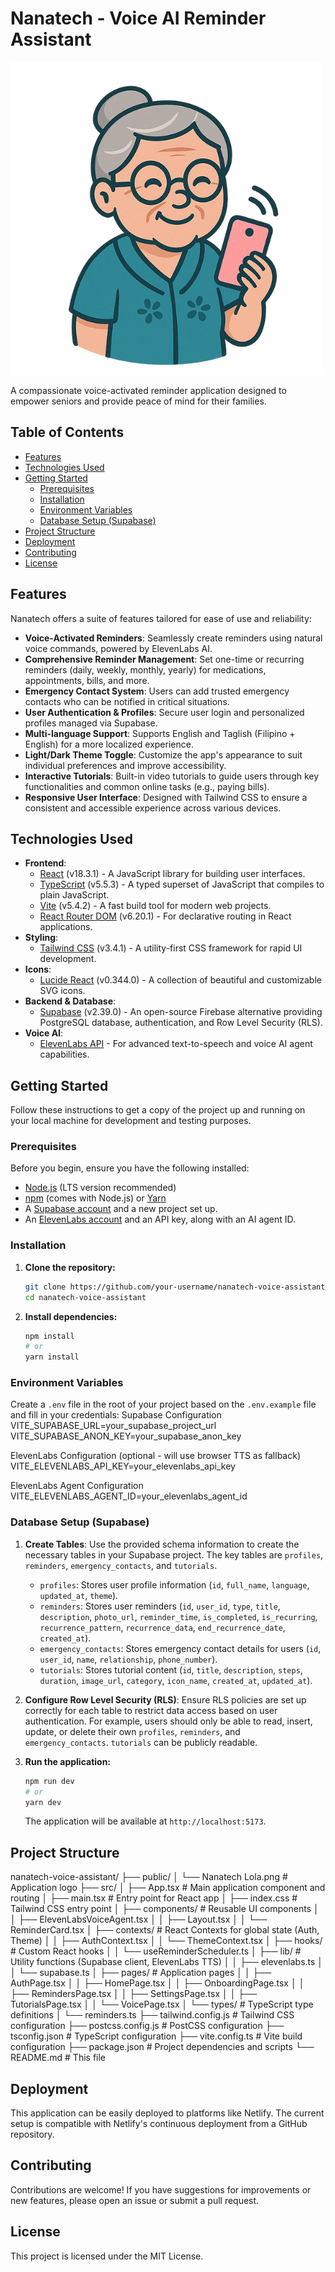 # Nanatech - Voice AI Reminder Assistant

![Nanatech Logo](public/Nanatech%20Lola.png)

A compassionate voice-activated reminder application designed to empower seniors and provide peace of mind for their families.

## Table of Contents

- [Features](#features)
- [Technologies Used](#technologies-used)
- [Getting Started](#getting-started)
  - [Prerequisites](#prerequisites)
  - [Installation](#installation)
  - [Environment Variables](#environment-variables)
  - [Database Setup (Supabase)](#database-setup-supabase)
- [Project Structure](#project-structure)
- [Deployment](#deployment)
- [Contributing](#contributing)
- [License](#license)

## Features

Nanatech offers a suite of features tailored for ease of use and reliability:

-   **Voice-Activated Reminders**: Seamlessly create reminders using natural voice commands, powered by ElevenLabs AI.
-   **Comprehensive Reminder Management**: Set one-time or recurring reminders (daily, weekly, monthly, yearly) for medications, appointments, bills, and more.
-   **Emergency Contact System**: Users can add trusted emergency contacts who can be notified in critical situations.
-   **User Authentication & Profiles**: Secure user login and personalized profiles managed via Supabase.
-   **Multi-language Support**: Supports English and Taglish (Filipino + English) for a more localized experience.
-   **Light/Dark Theme Toggle**: Customize the app's appearance to suit individual preferences and improve accessibility.
-   **Interactive Tutorials**: Built-in video tutorials to guide users through key functionalities and common online tasks (e.g., paying bills).
-   **Responsive User Interface**: Designed with Tailwind CSS to ensure a consistent and accessible experience across various devices.

## Technologies Used

-   **Frontend**:
    -   [React](https://react.dev/) (v18.3.1) - A JavaScript library for building user interfaces.
    -   [TypeScript](https://www.typescriptlang.org/) (v5.5.3) - A typed superset of JavaScript that compiles to plain JavaScript.
    -   [Vite](https://vitejs.dev/) (v5.4.2) - A fast build tool for modern web projects.
    -   [React Router DOM](https://reactrouter.com/en/main) (v6.20.1) - For declarative routing in React applications.
-   **Styling**:
    -   [Tailwind CSS](https://tailwindcss.com/) (v3.4.1) - A utility-first CSS framework for rapid UI development.
-   **Icons**:
    -   [Lucide React](https://lucide.dev/icons/) (v0.344.0) - A collection of beautiful and customizable SVG icons.
-   **Backend & Database**:
    -   [Supabase](https://supabase.com/) (v2.39.0) - An open-source Firebase alternative providing PostgreSQL database, authentication, and Row Level Security (RLS).
-   **Voice AI**:
    -   [ElevenLabs API](https://elevenlabs.io/) - For advanced text-to-speech and voice AI agent capabilities.

## Getting Started

Follow these instructions to get a copy of the project up and running on your local machine for development and testing purposes.

### Prerequisites

Before you begin, ensure you have the following installed:

-   [Node.js](https://nodejs.org/en/) (LTS version recommended)
-   [npm](https://www.npmjs.com/) (comes with Node.js) or [Yarn](https://yarnpkg.com/)
-   A [Supabase account](https://supabase.com/dashboard/sign-up) and a new project set up.
-   An [ElevenLabs account](https://elevenlabs.io/) and an API key, along with an AI agent ID.

### Installation

1.  **Clone the repository:**
    ```bash
    git clone https://github.com/your-username/nanatech-voice-assistant.git
    cd nanatech-voice-assistant
    ```

2.  **Install dependencies:**
    ```bash
    npm install
    # or
    yarn install
    ```

### Environment Variables

Create a `.env` file in the root of your project based on the `.env.example` file and fill in your credentials:
Supabase Configuration
VITE_SUPABASE_URL=your_supabase_project_url
VITE_SUPABASE_ANON_KEY=your_supabase_anon_key

ElevenLabs Configuration (optional - will use browser TTS as fallback)
VITE_ELEVENLABS_API_KEY=your_elevenlabs_api_key

ElevenLabs Agent Configuration
VITE_ELEVENLABS_AGENT_ID=your_elevenlabs_agent_id



### Database Setup (Supabase)

1.  **Create Tables**: Use the provided schema information to create the necessary tables in your Supabase project. The key tables are `profiles`, `reminders`, `emergency_contacts`, and `tutorials`.
    -   `profiles`: Stores user profile information (`id`, `full_name`, `language`, `updated_at`, `theme`).
    -   `reminders`: Stores user reminders (`id`, `user_id`, `type`, `title`, `description`, `photo_url`, `reminder_time`, `is_completed`, `is_recurring`, `recurrence_pattern`, `recurrence_data`, `end_recurrence_date`, `created_at`).
    -   `emergency_contacts`: Stores emergency contact details for users (`id`, `user_id`, `name`, `relationship`, `phone_number`).
    -   `tutorials`: Stores tutorial content (`id`, `title`, `description`, `steps`, `duration`, `image_url`, `category`, `icon_name`, `created_at`, `updated_at`).

2.  **Configure Row Level Security (RLS)**: Ensure RLS policies are set up correctly for each table to restrict data access based on user authentication. For example, users should only be able to read, insert, update, or delete their own `profiles`, `reminders`, and `emergency_contacts`. `tutorials` can be publicly readable.

3.  **Run the application:**
    ```bash
    npm run dev
    # or
    yarn dev
    ```
    The application will be available at `http://localhost:5173`.

## Project Structure

nanatech-voice-assistant/
├── public/
│   └── Nanatech Lola.png       # Application logo
├── src/
│   ├── App.tsx                 # Main application component and routing
│   ├── main.tsx                # Entry point for React app
│   ├── index.css               # Tailwind CSS entry point
│   ├── components/             # Reusable UI components
│   │   ├── ElevenLabsVoiceAgent.tsx
│   │   ├── Layout.tsx
│   │   └── ReminderCard.tsx
│   ├── contexts/               # React Contexts for global state (Auth, Theme)
│   │   ├── AuthContext.tsx
│   │   └── ThemeContext.tsx
│   ├── hooks/                  # Custom React hooks
│   │   └── useReminderScheduler.ts
│   ├── lib/                    # Utility functions (Supabase client, ElevenLabs TTS)
│   │   ├── elevenlabs.ts
│   │   └── supabase.ts
│   ├── pages/                  # Application pages
│   │   ├── AuthPage.tsx
│   │   ├── HomePage.tsx
│   │   ├── OnboardingPage.tsx
│   │   ├── RemindersPage.tsx
│   │   ├── SettingsPage.tsx
│   │   ├── TutorialsPage.tsx
│   │   └── VoicePage.tsx
│   └── types/                  # TypeScript type definitions
│       └── reminders.ts
├── tailwind.config.js          # Tailwind CSS configuration
├── postcss.config.js           # PostCSS configuration
├── tsconfig.json               # TypeScript configuration
├── vite.config.ts              # Vite build configuration
├── package.json                # Project dependencies and scripts
└── README.md                   # This file



## Deployment

This application can be easily deployed to platforms like Netlify. The current setup is compatible with Netlify's continuous deployment from a GitHub repository.

## Contributing

Contributions are welcome! If you have suggestions for improvements or new features, please open an issue or submit a pull request.

## License

This project is licensed under the MIT License.
